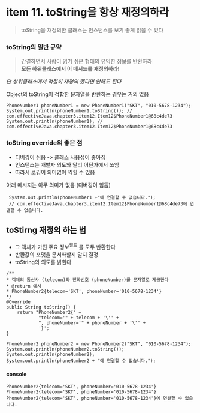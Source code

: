 <h1>item 11. toString을 항상 재정의하라</h1>

> toString을 재정의한 클래스는 인스턴스를 보기 좋게 읽을 수 있다

<h3>toString의 일반 규약</h3>

> 간결하면서 사람이 읽기 쉬운 형태의 유익한 정보를 반환하라  
> **모든 하위클래스에서 이 메서드를 재정의하라!**

_단 상위클래스에서 적절히 재정의 했다면 안해도 된다_

Object의 toString이 적합한 문자열을 반환하는 경우는 거의 없음

~~~~
PhoneNumber1 phoneNumber1 = new PhoneNumber1("SKT", "010-5678-1234");
System.out.println(phoneNumber1.toString()); // com.effectiveJava.chapter3.item12.Item12$PhoneNumber1@68c4de73
System.out.println(phoneNumber1); // com.effectiveJava.chapter3.item12.Item12$PhoneNumber1@68c4de73
~~~~

<h3>toString override의 좋은 점</h3>

- 디버깅이 쉬움 -> 클래스 사용성이 좋아짐
- 인스턴스는 개발자 의도와 달리 어딘가에서 쓰임
- 따라서 로깅이 의미없이 찍힐 수 있음

아래 메시지는 아무 의미가 없음 (디버깅이 힘듬)

~~~~
 System.out.println(phoneNumber1 +"에 연결할 수 없습니다.");
 // com.effectiveJava.chapter3.item12.Item12$PhoneNumber1@68c4de73에 연결할 수 없습니다.
~~~~

<h2>toStirng 재정의 하는 법</h2>

- 그 객체가 가진 주요 정보<sup>필드</sup> 를 모두 반환한다
- 반환값의 포맷을 문서화할지 말지 결정
- toString의 의도를 밝힌다

~~~~
/**
* 객체의 통신사 (telecom)와 전화번호 (phoneNumber)를 문자열로 제공한다
* @return 예시
* PhoneNumber2{telecom='SKT', phoneNumber='010-5678-1234'}
*/
@Override
public String toString() {
    return "PhoneNumber2{" +
            "telecom='" + telecom + '\'' +
            ", phoneNumber='" + phoneNumber + '\'' +
            '}';
}

~~~~

~~~~
PhoneNumber2 phoneNumber2 = new PhoneNumber2("SKT", "010-5678-1234");
System.out.println(phoneNumber2.toString()); 
System.out.println(phoneNumber2);
System.out.println(phoneNumber2 + "에 연결할 수 없습니다.");
~~~~

<h4>console</h4>

~~~~
PhoneNumber2{telecom='SKT', phoneNumber='010-5678-1234'}
PhoneNumber2{telecom='SKT', phoneNumber='010-5678-1234'}
PhoneNumber2{telecom='SKT', phoneNumber='010-5678-1234'}에 연결할 수 없습니다.
~~~~
